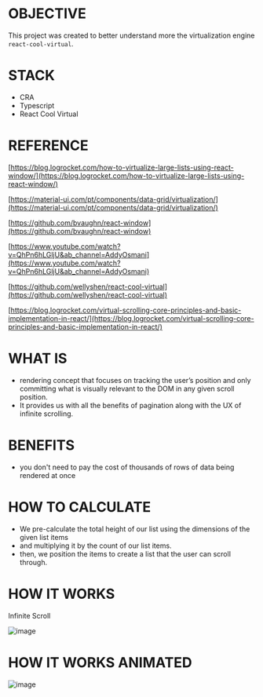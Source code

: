 # OBJECTIVE

This project was created to better understand more the virtualization engine `react-cool-virtual`.

# STACK

- CRA
- Typescript
- React Cool Virtual

# REFERENCE

[https://blog.logrocket.com/how-to-virtualize-large-lists-using-react-window/](https://blog.logrocket.com/how-to-virtualize-large-lists-using-react-window/)

[https://material-ui.com/pt/components/data-grid/virtualization/](https://material-ui.com/pt/components/data-grid/virtualization/)

[https://github.com/bvaughn/react-window](https://github.com/bvaughn/react-window)

[https://www.youtube.com/watch?v=QhPn6hLGljU&ab_channel=AddyOsmani](https://www.youtube.com/watch?v=QhPn6hLGljU&ab_channel=AddyOsmani)

[https://github.com/wellyshen/react-cool-virtual](https://github.com/wellyshen/react-cool-virtual)

[https://blog.logrocket.com/virtual-scrolling-core-principles-and-basic-implementation-in-react/](https://blog.logrocket.com/virtual-scrolling-core-principles-and-basic-implementation-in-react/)

# WHAT IS

- rendering concept that focuses on tracking the user’s position and only committing what is visually relevant to the DOM in any given scroll position.
- It provides us with all the benefits of pagination along with the UX of infinite scrolling.

# BENEFITS

- you don't need to pay the cost of thousands of rows of data being rendered at once

# HOW TO CALCULATE

- We pre-calculate the total height of our list using the dimensions of the given list items
- and multiplying it by the count of our list items.
- then, we position the items to create a list that the user can scroll through.

# HOW IT WORKS

Infinite Scroll

![image](https://user-images.githubusercontent.com/8363610/132918474-4ef744cc-e9a5-4fb8-9238-c74d3644f464.png)

# HOW IT WORKS ANIMATED

![image](https://blog.logrocket.com/wp-content/uploads/2020/02/virtual-scrolling-initial-state-change.gif)
